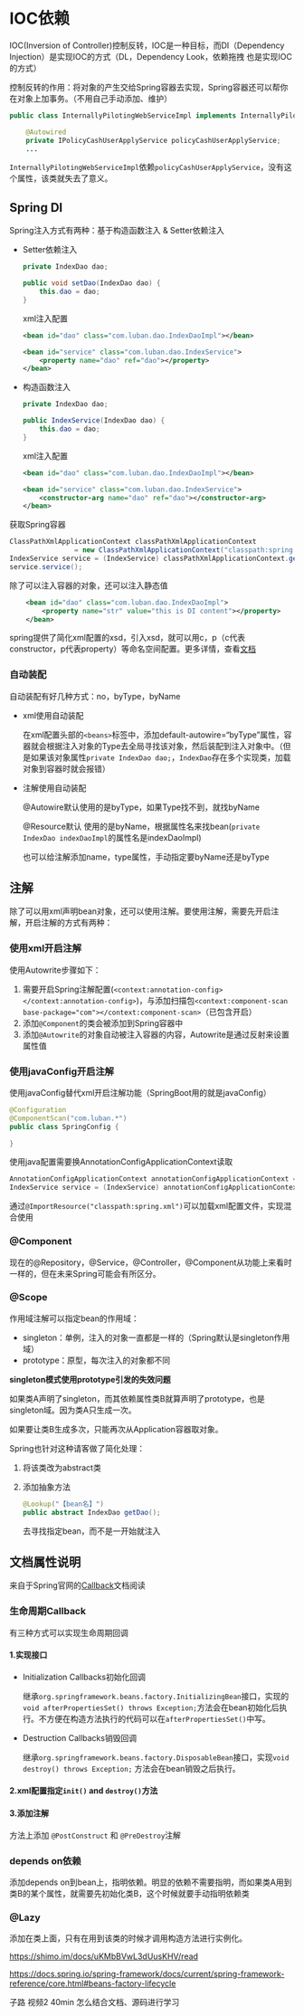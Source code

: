 # IOC依赖

IOC(Inversion of Controller)控制反转，IOC是一种目标，而DI（Dependency Injection）是实现IOC的方式（DL，Dependency Look，依赖拖拽 也是实现IOC的方式）   

控制反转的作用：将对象的产生交给Spring容器去实现，Spring容器还可以帮你在对象上加事务。（不用自己手动添加、维护）

```java
public class InternallyPilotingWebServiceImpl implements InternallyPilotingWebService {

    @Autowired
    private IPolicyCashUserApplyService policyCashUserApplyService;
    ...
```

``InternallyPilotingWebServiceImpl``依赖``policyCashUserApplyService``，没有这个属性，该类就失去了意义。

## Spring DI

Spring注入方式有两种：基于构造函数注入 & Setter依赖注入

- Setter依赖注入

  ```java
  private IndexDao dao;
  
  public void setDao(IndexDao dao) {
      this.dao = dao;
  }
  ```

  xml注入配置

  ```xml
  <bean id="dao" class="com.luban.dao.IndexDaoImpl"></bean>
  
  <bean id="service" class="com.luban.dao.IndexService">
      <property name="dao" ref="dao"></property>
  </bean>
  ```

- 构造函数注入

  ```java
  private IndexDao dao;
  
  public IndexService(IndexDao dao) {
      this.dao = dao;
  }
  ```

  xml注入配置

  ```xml
  <bean id="dao" class="com.luban.dao.IndexDaoImpl"></bean>
  
  <bean id="service" class="com.luban.dao.IndexService">
      <constructor-arg name="dao" ref="dao"></constructor-arg>
  </bean>
  ```

获取Spring容器

```java
ClassPathXmlApplicationContext classPathXmlApplicationContext
                = new ClassPathXmlApplicationContext("classpath:spring.xml");
IndexService service = (IndexService) classPathXmlApplicationContext.getBean("service");
service.service();
```

除了可以注入容器的对象，还可以注入静态值

```xml
    <bean id="dao" class="com.luban.dao.IndexDaoImpl">
        <property name="str" value="this is DI content"></property>
    </bean>
```

spring提供了简化xml配置的xsd，引入xsd，就可以用c，p（c代表constructor，p代表property）等命名空间配置。更多详情，查看[文档](https://docs.spring.io/spring-framework/docs/current/spring-framework-reference/core.html#beans-p-namespace)  

### 自动装配

自动装配有好几种方式：no，byType，byName

- xml使用自动装配

  在xml配置头部的``<beans>``标签中，添加default-autowire=“byType”属性，容器就会根据注入对象的Type去全局寻找该对象，然后装配到注入对象中。（但是如果该对象属性``private IndexDao dao;``，``IndexDao``存在多个实现类，加载对象到容器时就会报错）

- 注解使用自动装配

  @Autowire默认使用的是byType，如果Type找不到，就找byName

  @Resource默认 使用的是byName，根据属性名来找bean(``private IndexDao indexDaoImpl``的属性名是indexDaoImpl)
  
  也可以给注解添加name，type属性，手动指定要byName还是byType

## 注解

除了可以用xml声明bean对象，还可以使用注解。要使用注解，需要先开启注解，开启注解的方式有两种：

### 使用xml开启注解

使用Autowrite步骤如下：

1. 需要开启Spring注解配置(``<context:annotation-config></context:annotation-config>``)，与添加扫描包``<context:component-scan base-package="com"></context:component-scan>``（已包含开启）
2. 添加``@Component``的类会被添加到Spring容器中
3. 添加``@Autowrite``的对象自动被注入容器的内容，Autowrite是通过反射来设置属性值

### 使用javaConfig开启注解

使用javaConfig替代xml开启注解功能（SpringBoot用的就是javaConfig）

```java
@Configuration
@ComponentScan("com.luban.*")
public class SpringConfig {
    
}
```

使用java配置需要换AnnotationConfigApplicationContext读取

```java
AnnotationConfigApplicationContext annotationConfigApplicationContext = new AnnotationConfigApplicationContext(SpringConfig.class);
IndexService service = (IndexService) annotationConfigApplicationContext.getBean("indexService");
```

通过``@ImportResource("classpath:spring.xml")``可以加载xml配置文件，实现混合使用

### @Component

现在的@Repository，@Service，@Controller，@Component从功能上来看时一样的，但在未来Spring可能会有所区分。

### @Scope

作用域注解可以指定bean的作用域：

- singleton：单例，注入的对象一直都是一样的（Spring默认是singleton作用域）
- prototype：原型，每次注入的对象都不同

**singleton模式使用prototype引发的失效问题**

如果类A声明了singleton，而其依赖属性类B就算声明了prototype，也是singleton域。因为类A只生成一次。

如果要让类B生成多次，只能再次从Application容器取对象。

Spring也针对这种请客做了简化处理：

1. 将该类改为abstract类

2. 添加抽象方法

   ```java
   @Lookup("【bean名】")
   public abstract IndexDao getDao();
   ```

   去寻找指定bean，而不是一开始就注入  

## 文档属性说明

来自于Spring官网的[Callback](https://docs.spring.io/spring-framework/docs/current/spring-framework-reference/core.html#beans-factory-lifecycle)文档阅读   

### 生命周期Callback

有三种方式可以实现生命周期回调

#### 1.实现接口

- Initialization Callbacks初始化回调

  继承``org.springframework.beans.factory.InitializingBean``接口，实现的``void afterPropertiesSet() throws Exception;``方法会在bean初始化后执行。不方便在构造方法执行的代码可以在``afterPropertiesSet()``中写。

- Destruction Callbacks销毁回调

  继承`org.springframework.beans.factory.DisposableBean`接口，实现``void destroy() throws Exception;`` 方法会在bean销毁之后执行。

#### 2.xml配置指定`init()` and `destroy()`方法 

#### 3.添加注解

方法上添加 `@PostConstruct` 和 `@PreDestroy`注解

### depends on依赖

添加depends on到bean上，指明依赖。明显的依赖不需要指明，而如果类A用到类B的某个属性，就需要先初始化类B，这个时候就要手动指明依赖类

### @Lazy

添加在类上面，只有在用到该类的时候才调用构造方法进行实例化。



















 

https://shimo.im/docs/uKMbBVwL3dUusKHV/read



https://docs.spring.io/spring-framework/docs/current/spring-framework-reference/core.html#beans-factory-lifecycle



子路  视频2   40min  怎么结合文档、源码进行学习